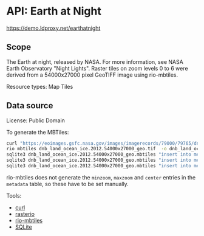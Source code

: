 # API: Earth at Night

https://demo.ldproxy.net/earthatnight

## Scope

The Earth at night, released by NASA. For more information, see NASA Earth Observatory "Night Lights". Raster tiles on zoom levels 0 to 6 were derived from a 54000x27000 pixel GeoTIFF image using rio-mbtiles.

Resource types: Map Tiles

## Data source

License: Public Domain

To generate the MBTiles:

```sh
curl "https://eoimages.gsfc.nasa.gov/images/imagerecords/79000/79765/dnb_land_ocean_ice.2012.54000x27000_geo.tif" -o dnb_land_ocean_ice.2012.54000x27000_geo.tif
rio mbtiles dnb_land_ocean_ice.2012.54000x27000_geo.tif  -o dnb_land_ocean_ice.2012.54000x27000_geo.mbtiles --zoom-levels 0..6 --tile-size 512 --baselayer --title "Earth at Night" --description "GeoTIFF provided by NASA. Created using rio-mbtiles."
sqlite3 dnb_land_ocean_ice.2012.54000x27000_geo.mbtiles "insert into metadata (name,value) values ('minzoom',0);"
sqlite3 dnb_land_ocean_ice.2012.54000x27000_geo.mbtiles "insert into metadata (name,value) values ('maxzoom',6);"
sqlite3 dnb_land_ocean_ice.2012.54000x27000_geo.mbtiles "insert into metadata (name,value) values ('center','0,0,0');"
```

rio-mbtiles does not generate the `minzoom`, `maxzoom` and `center` entries in the `metadata` table, so these have to be set manually.

Tools:

* [curl](https://curl.se/)
* [rasterio](https://github.com/rasterio/rasterio)
* [rio-mbtiles](https://github.com/mapbox/rio-mbtiles)
* [SQLite](https://www.sqlite.org/index.html)
